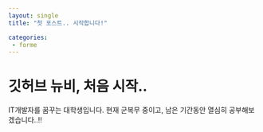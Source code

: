```yaml
---
layout: single
title: "첫 포스트.. 시작합니다!"

categories:
 - forme
---
```


# 깃허브 뉴비, 처음 시작..

IT개발자를 꿈꾸는 대학생입니다. 현재 군복무 중이고, 남은 기간동안 열심히 공부해보겠습니다..!!
